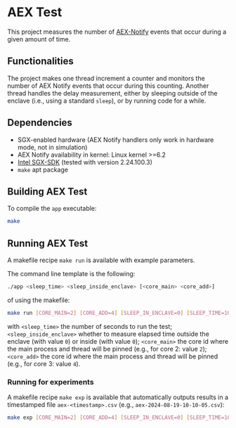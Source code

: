 # AEX Test

This project measures the number of [AEX-Notify](https://www.intel.com/content/www/us/en/content-details/736463/white-paper-asynchronous-enclave-exit-notify-and-the-edeccssa-user-leaf-function.html) events that occur during a given amount of time.

## Functionalities

The project makes one thread increment a counter and monitors the number of AEX Notify events that occur during this counting. Another thread handles the delay measurement, either by sleeping outside of the enclave (i.e., using a standard `sleep`), or by running code for a while.

## Dependencies

- SGX-enabled hardware (AEX Notify handlers only work in hardware mode, not in simulation)
- AEX Notify availability in kernel: Linux kernel >=6.2
- [Intel SGX-SDK](https://github.com/intel/linux-sgx/tree/sgx_2.24) (tested with version 2.24.100.3)
- `make` apt package

## Building AEX Test

To compile the `app` executable:
``` sh
make
```

## Running AEX Test

A makefile recipe `make run` is available with example parameters.

The command line template is the following:
``` sh
./app <sleep_time> <sleep_inside_enclave> [<core_main> <core_add>]
```
of using the makefile:
``` sh
make run [CORE_MAIN=2] [CORE_ADD=4] [SLEEP_IN_ENCLAVE=0] [SLEEP_TIME=10]
```
with `<sleep_time>` the number of seconds to run the test; `<sleep_inside_enclave>` whether to measure elapsed time outside the enclave (with value `0`) or inside (with value `0`); `<core_main>` the core id where the main process and thread will be pinned (e.g., for core 2: value `2`); `<core_add>` the core id where the main process and thread will be pinned (e.g., for core 3: value `4`).

### Running for experiments

A makefile recipe `make exp` is available that automatically outputs results in a timestamped file `aex-<timestamp>.csv` (e.g., `aex-2024-08-19-10-10-05.csv`):
``` sh
make exp [CORE_MAIN=2] [CORE_ADD=4] [SLEEP_IN_ENCLAVE=0] [SLEEP_TIME=10]
```